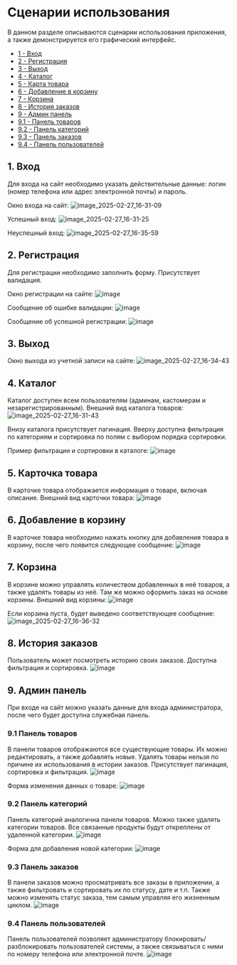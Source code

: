 # Сценарии использования

В данном разделе описываются сценарии использования приложения, а также демонстрируется его графический интерфейс.

- [1 - Вход](#1-вход)
- [2 - Регистрация](#2-регистрация)
- [3 - Выход](#3-выход)
- [4 - Каталог](#4-каталог)
- [5 - Карта товара](#5-карточка-товара)
- [6 - Добавление в корзину](#6-добавление-в-корзину)
- [7 - Корзина](#7-корзина)
- [8 - История заказов](#8-история-заказов)
- [9 - Админ панель](#9-админ-панель)
- [9.1 - Панель товаров](#91-панель-товаров)
- [9.2 - Панель категорий](#92-панель-кategorий)
- [9.3 - Панель заказов](#93-панель-заказов)
- [9.4 - Панель пользователей](#94-панель-пользователей)

<a name='вход'></a>
## 1. Вход

Для входа на сайт необходимо указать действительные данные: логин (номер телефона или адрес электронной почты) и пароль.

Окно входа на сайт:
![image_2025-02-27_16-31-09](https://github.com/user-attachments/assets/221cc36a-a434-48f0-8251-fd0184f72117)

Успешный вход:
![image_2025-02-27_16-31-25](https://github.com/user-attachments/assets/b2097b81-0e80-49b2-ae0f-d41a0d513383)

Неуспешный вход:
![image_2025-02-27_16-35-59](https://github.com/user-attachments/assets/326caa90-f0b4-41aa-97f6-624796c687a1)

<a name='регистрация'></a>
## 2. Регистрация

Для регистрации необходимо заполнить форму. Присутствует валидация.

Окно регистрации на сайте:
![image](https://github.com/user-attachments/assets/39a16072-ad1e-45b3-b1d5-1e4eeee8806f)

Сообщение об ошибке валидации:
![image](https://github.com/user-attachments/assets/e2c2c6ce-f2ec-4d19-b46c-a9e1d6bf4c6b)

Сообщение об успешной регистрации:
![image](https://github.com/user-attachments/assets/3a176517-e4a2-4cca-a16f-ef82f6175e2f)

<a name='выход'></a>
## 3. Выход

Окно выхода из учетной записи на сайте:
![image_2025-02-27_16-34-43](https://github.com/user-attachments/assets/cce59037-4b69-495a-93b7-62b7db9768a4)

<a name='каталог'></a>
## 4. Каталог

Каталог доступен всем пользователям (админам, кастомерам и незарегистрированным). Внешний вид каталога товаров:
![image_2025-02-27_16-31-43](https://github.com/user-attachments/assets/3d56c57e-05b0-41d7-b6f8-68c821f1f1da)

Внизу каталога присутствует пагинация. Вверху доступна фильтрация по категориям и сортировка по полям с выбором порядка сортировки.

Пример фильтрации и сортировки в каталоге:
![image](https://github.com/user-attachments/assets/b3347136-7bfe-43a0-bf1b-d9fc51979752)

<a name='карточка-товара'></a>
## 5. Карточка товара

В карточке товара отображается информация о товаре, включая описание. Внешний вид карточки товара:
![image](https://github.com/user-attachments/assets/f246af6a-90ac-4f5d-b64d-f8dc43fcaf09)

<a name='добавление-в-корзину'></a>
## 6. Добавление в корзину

В карточке товара необходимо нажать кнопку для добавления товара в корзину, после чего появится следующее сообщение:
![image](https://github.com/user-attachments/assets/954303d1-fcff-4740-b076-aebe5286731e)

<a name='корзина'></a>
## 7. Корзина

В корзине можно управлять количеством добавленных в неё товаров, а также удалять товары из неё. Там же можно оформить заказ на основе корзины. Внешний вид корзины:
![image](https://github.com/user-attachments/assets/ee5f931c-fbdc-4c4c-9547-14bdb634e4e8)

Если корзина пуста, будет выведено соответствующее сообщение:
![image_2025-02-27_16-36-32](https://github.com/user-attachments/assets/8eaf4eef-3713-497f-a68a-6cfa1b617003)

<a name='история-заказов'></a>
## 8. История заказов

Пользователь может посмотреть историю своих заказов. Доступна фильтрация и сортировка.
![image](https://github.com/user-attachments/assets/7c910340-00f6-4664-9964-d902f6d143e5)

<a name='админ-панель'></a>
## 9. Админ панель

При входе на сайт можно указать данные для входа администратора, после чего будет доступна служебная панель.

<a name='панель-товаров'></a>
### 9.1 Панель товаров

В панели товаров отображаются все существующие товары. Их можно редактировать, а также добавлять новые. Удалять товары нельзя по причине их использования в истории заказов. Присутствует пагинация, сортировка и фильтрация.
![image](https://github.com/user-attachments/assets/dfa8ef5d-23e1-448b-85bb-00ba5f855c5e)

Форма изменения данных о товаре:
![image](https://github.com/user-attachments/assets/7e41ab53-8300-4d71-a936-9b0a4b4147be)

<a name='панель-кategorий'></a>
### 9.2 Панель категорий

Панель категорий аналогична панели товаров. Можно также удалять категории товаров. Все связанные продукты будут откреплены от удаленной категории.
![image](https://github.com/user-attachments/assets/45d7e497-b1e0-40c9-90b3-599f2e4a109d)

Форма для добавления новой категории:
![image](https://github.com/user-attachments/assets/92ae8898-966a-4932-93ec-3cd959238ccb)

<a name='панель-заказов'></a>
### 9.3 Панель заказов

В панели заказов можно просматривать все заказы в приложении, а также фильтровать и сортировать их по статусу, дате и т.п. Также можно изменять статус заказа, тем самым управляя его жизненным циклом.
![image](https://github.com/user-attachments/assets/933ac5f0-8747-4c7a-9e46-6dd3833715c5)

<a name='панель-пользователей'></a>
### 9.4 Панель пользователей

Панель пользователей позволяет администратору блокировать/разблокировать пользователей системы, а также связываться с ними по номеру телефона или электронной почте.
![image](https://github.com/user-attachments/assets/7b79a261-13f7-48c8-a6e9-b91dfacadc0f)
